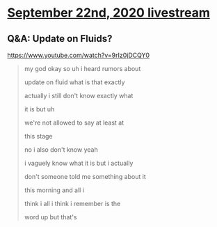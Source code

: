 # [September 22nd, 2020 livestream](../2020-09-22.md)
## Q&A: Update on Fluids?
https://www.youtube.com/watch?v=9rIz0jDCQY0
> my god okay so uh i heard rumors about
> 
> update on fluid what is that exactly
> 
> actually i still don't know exactly what
> 
> it is but uh
> 
> we're not allowed to say at least at
> 
> this stage
> 
> no i also don't know yeah
> 
> i vaguely know what it is but i actually
> 
> don't someone told me something about it
> 
> this morning and all i
> 
> think i all i think i remember is the
> 
> word up but that's
> 
